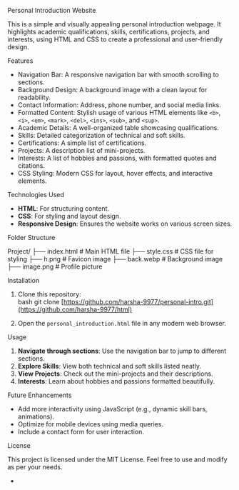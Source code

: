 
Personal Introduction Website  

This is a simple and visually appealing personal introduction webpage. It highlights academic qualifications, skills, certifications, projects, and interests, using HTML and CSS to create a professional and user-friendly design.

 Features  

- Navigation Bar: A responsive navigation bar with smooth scrolling to sections.
- Background Design: A background image with a clean layout for readability.
- Contact Information: Address, phone number, and social media links.
- Formatted Content: Stylish usage of various HTML elements like `<b>`, `<i>`, `<em>`, `<mark>`, `<del>`, `<ins>`, `<sub>`, and `<sup>`.
- Academic Details: A well-organized table showcasing qualifications.
- Skills: Detailed categorization of technical and soft skills.
- Certifications: A simple list of certifications.
- Projects: A description list of mini-projects.
- Interests: A list of hobbies and passions, with formatted quotes and citations.
- CSS Styling: Modern CSS for layout, hover effects, and interactive elements.

 Technologies Used  

- **HTML**: For structuring content.
- **CSS**: For styling and layout design.
- **Responsive Design**: Ensures the website works on various screen sizes.



 Folder Structure  


Project/
├── index.html          # Main HTML file
├── style.css           # CSS file for styling
├── h.png               # Favicon image
├── back.webp           # Background image
├── image.png           # Profile picture


 Installation  

1. Clone this repository:  
   bash
   git clone [https://github.com/harsha-9977/personal-intro.git](https://github.com/harsha-9977/html)
   
2. Open the `personal_introduction.html` file in any modern web browser.


 Usage  

1. **Navigate through sections**: Use the navigation bar to jump to different sections.
2. **Explore Skills**: View both technical and soft skills listed neatly.
3. **View Projects**: Check out the mini-projects and their descriptions.
4. **Interests**: Learn about hobbies and passions formatted beautifully.


 Future Enhancements  

- Add more interactivity using JavaScript (e.g., dynamic skill bars, animations).
- Optimize for mobile devices using media queries.
- Include a contact form for user interaction.


 License  

This project is licensed under the MIT License. Feel free to use and modify as per your needs.

-
